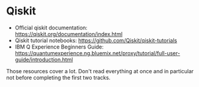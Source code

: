 # Qiskit

- Official qiskit documentation: https://qiskit.org/documentation/index.html
- Qiskit tutorial notebooks: https://github.com/Qiskit/qiskit-tutorials
- IBM Q Experience Beginners Guide: https://quantumexperience.ng.bluemix.net/proxy/tutorial/full-user-guide/introduction.html

Those resources cover a lot. Don't read everything at once and in particular
not before completing the first two tracks.

